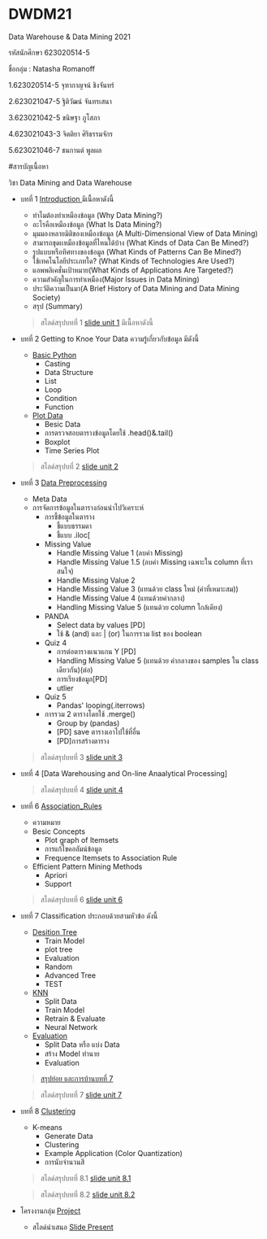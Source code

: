 # DWDM21
Data Warehouse &amp; Data Mining 2021

รหัสนักศึกษา 623020514-5

ชื่อกลุ่ม : Natasha Romanoff

1.623020514-5	จุฑากาญจน์ ชิงจันทร์

2.623021047-5	ฐิติวัฒน์ จันทรเสนา

3.623021042-5	ขนิษฐา ภูโสภา

4.623021043-3	จิตติยา ศิริธรรมจักร

5.623021046-7	ชนกานต์ พูลผล

#สารบัญเนื้อหา

วิชา Data Mining and Data Warehouse

* บทที่ 1 [Introduction ](https://github.com/623020514-5/DWDM21/blob/main/%E0%B8%8A%E0%B8%B5%E0%B8%97%E0%B8%AA%E0%B8%A3%E0%B8%B8%E0%B8%9B%E0%B8%9A%E0%B8%97-1.pdf) มีเนื้อหาดังนี้
  * ทำไมต้องทำเหมืองข้อมูล (Why Data Mining?)
  * อะไรคือเหมืองข้อมูล (What Is Data Mining?)
  * มุมมองหลายมิติของเหมืองข้อมูล (A Multi-Dimensional View of Data Mining)
  * สามารถขุดเเหมืองข้อมูลที่ไหนได้บ้าง (What Kinds of Data Can Be Mined?)
  * รูปแบบหรือทิศทางของข้อมูล (What Kinds of Patterns Can Be Mined?)
  * ใช้เทคโนโลยีประเภทใด? (What Kinds of Technologies Are Used?)
  * แอพพลิเคชั่นเป้าหมาย(What Kinds of Applications Are Targeted?)
  * ความสำคัญในการทำเหมือง(Major Issues in Data Mining)
  * ประวัติความเป็นมา(A Brief History of Data Mining and Data Mining Society)
  * สรุป (Summary)

  > สไลด์สรุปบทที่ 1 [slide unit 1](https://github.com/623020514-5/DWDM21/blob/main/%E0%B8%8A%E0%B8%B5%E0%B8%97%E0%B8%AA%E0%B8%A3%E0%B8%B8%E0%B8%9B%E0%B8%9A%E0%B8%97-1.pdf) มีเนื้อหาดังนี้
  

* บทที่ 2 Getting to Knoe Your Data ความรู้เกี่ยวกับข้อมูล มีดังนี้
  * [Basic Python](https://github.com/623020514-5/DWDM21/blob/main/Data101_(Chapter2).ipynb)
    * Casting
    * Data Structure
    * List
    * Loop
    * Condition
    * Function
  * [Plot Data](https://github.com/623020514-5/DWDM21/blob/main/Data102(Chapter2).ipynb)
    * Besic Data
    * การตรวจสอบตารางข้อมูลโดยใช้ .head()&.tail()
    * Boxplot
    * Time Series Plot
   

  > สไลด์สรุปบที่ 2 [slide unit 2](https://github.com/623020514-5/DWDM21/blob/main/%E0%B8%AA%E0%B8%A3%E0%B8%B8%E0%B8%9B-chapter2.pdf)
  
* บทที่ 3 [Data Preprocessing](https://github.com/623020514-5/DWDM21/blob/main/Data_Preprocessing(Chapter3).ipynb)

  * Meta Data
  * การจัดการข้อมูลในตารางก่อนนำไปวิเคราะห์
    * การชี้ข้อมูลในตาราง
      * ชี้แบบธรรมดา
      * ชี้แบบ .iloc[
    * Missing Value
      * Handle Missing Value 1 (ลบค่า Missing)
      * Handle Missing Value 1.5 (ลบค่า Missing เฉพาะใน column ที่เราสนใจ)
      * Handle Missing Value 2
      * Handle Missing Value 3 (แทนด้วย class ใหม่ (ค่าที่เหมาะสม))
      * Handle Missing Value 4 (แทนด้วยค่ากลาง)
      * Handling Missing Value 5 (แทนด้วย column ใกล้เคียง)
    * PANDA
      * Select data by values [PD]
      * ใช้ & (and) และ | (or) ในการรวม list ของ boolean
    * Quiz 4
      * การต่อตารางแนวแกน Y [PD]
      * Handling Missing Value 5 (แทนด้วย ค่ากลางของ samples ใน class เดียวกัน)(ต่อ)
      * การเรียงข้อมูล[PD]
      * utlier
    * Quiz 5
      * Pandas' looping(.iterrows)
    * การรวม 2 ตารางโดยใช้ .merge()
      * Group by (pandas)
      * [PD] save ตารางเอาไปใช้ที่อื่น
      * [PD]การสร้างตาราง
      

  > สไลด์สรุปบทที่ 3 [slide unit 3](https://github.com/623020514-5/DWDM21/blob/main/%E0%B8%8A%E0%B8%B5%E0%B8%97%E0%B8%AA%E0%B8%A3%E0%B8%B8%E0%B8%9B%E0%B8%9A%E0%B8%97%E0%B8%97%E0%B8%B5%E0%B9%88%203.pdf)

* บทที่ 4 [Data Warehousing and On-line Anaalytical Processing]

  > สไลด์สรุปบทที่ 4 [slide unit 4](https://github.com/623020514-5/DWDM21/blob/main/%E0%B8%8A%E0%B8%B5%E0%B8%97%E0%B8%AA%E0%B8%A3%E0%B8%B8%E0%B8%9B%E0%B8%9A%E0%B8%97%E0%B8%97%E0%B8%B5%E0%B9%88%204.pdf)

* บทที่ 6 [Association_Rules](https://github.com/623020514-5/DWDM21/blob/main/Chapter6_Association_Rules.ipynb)
  * ความหมาย
  * Besic Concepts
    * Plot graph of Itemsets
    * การแก้ไขคอลัมน์ข้อมูล
    * Frequence Itemsets to Association Rule
  * Efficient Pattern Mining Methods
    * Apriori
    * Support

  > สไลด์สรุปบทที่ 6 [slide unit 6](https://github.com/623020514-5/DWDM21/blob/main/%E0%B8%8A%E0%B8%B5%E0%B8%97%E0%B8%AA%E0%B8%A3%E0%B8%B8%E0%B8%9B%E0%B8%9A%E0%B8%97%E0%B8%97%E0%B8%B5%E0%B9%88-6.pdf)

* บทที่ 7 Classification ประกอบด้วยสามหัวข้อ ดังนี้
  * [Desition Tree](https://github.com/623020514-5/DWDM21/blob/main/Chapter7_Classification_(Decision_Tree).ipynb)
    * Train Model
    * plot tree
    * Evaluation
    * Random
    * Advanced Tree
    * TEST
  * [KNN](https://github.com/623020514-5/DWDM21/blob/main/Chap7_Classification_(KNN_NN).ipynb)
    * Split Data
    * Train Model
    * Retrain & Evaluate
    * Neural Network
  * [Evaluation](https://github.com/623020514-5/DWDM21/blob/main/Chap7_Classification_(Evaluation).ipynb)
    * Split Data หรือ แบ่ง Data
    * สร้าง Model ทำนาย
    * Evaluation
  
  > [สรุปย่อย และการบ้านบทที่ 7 ](https://github.com/623020514-5/DWDM21/blob/main/ch7.pdf)


  > สไลด์สรุปบทที่ 7 [slide unit 7](https://github.com/623020514-5/DWDM21/blob/93929a954ee7a6030f1264e5337772a9b4883195/%E0%B8%AA%E0%B9%84%E0%B8%A5%E0%B8%94%E0%B9%8C%E0%B8%8A%E0%B8%B5%E0%B8%97%E0%B8%AA%E0%B8%A3%E0%B8%B8%E0%B8%9B%E0%B8%9A%E0%B8%97%E0%B8%97%E0%B8%B5%E0%B9%88%207.pdf)

* บทที่ 8 [Clustering](https://github.com/623020514-5/DWDM21/blob/main/Chap_8_Clustering.ipynb)
  * K-means
    * Generate Data
    * Clustering
    * Example Application (Color Quantization)
    * การนับจำนวนสี

  > สไลด์สรุปบทที่ 8.1 [slide unit 8.1](https://github.com/623020514-5/DWDM21/blob/main/%E0%B8%AA%E0%B9%84%E0%B8%A5%E0%B8%94%E0%B9%8C%E0%B8%8A%E0%B8%B5%E0%B8%97%E0%B8%9A%E0%B8%97%E0%B8%97%E0%B8%B5%E0%B9%88%208.1.pdf)

  > สไลด์สรุปบทที่ 8.2 [slide unit 8.2](https://github.com/623020514-5/DWDM21/blob/main/%E0%B8%AA%E0%B9%84%E0%B8%A5%E0%B8%94%E0%B9%8C%E0%B8%8A%E0%B8%B5%E0%B8%97%E0%B8%9A%E0%B8%97%E0%B8%97%E0%B8%B5%E0%B9%88%208.2.pdf)

* โครงงานกลุ่ม [Project](https://github.com/623020514-5/DWDM21/blob/main/Project.ipynb)
  * สไลด์นำเสนอ [Slide Present](https://github.com/623020514-5/DWDM21/blob/main/Project.pdf)


